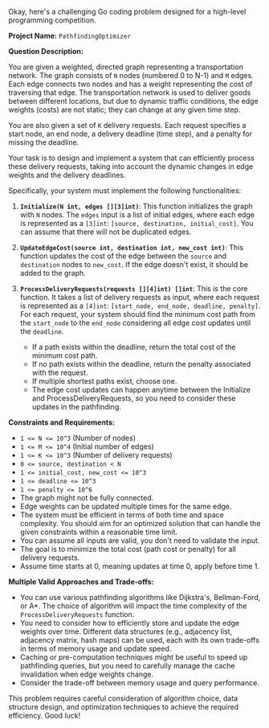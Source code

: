 Okay, here's a challenging Go coding problem designed for a high-level programming competition.

**Project Name:** `PathfindingOptimizer`

**Question Description:**

You are given a weighted, directed graph representing a transportation network. The graph consists of `N` nodes (numbered 0 to N-1) and `M` edges. Each edge connects two nodes and has a weight representing the cost of traversing that edge.  The transportation network is used to deliver goods between different locations, but due to dynamic traffic conditions, the edge weights (costs) are not static; they can change at any given time step.

You are also given a set of `K` delivery requests. Each request specifies a start node, an end node, a delivery deadline (time step), and a penalty for missing the deadline.

Your task is to design and implement a system that can efficiently process these delivery requests, taking into account the dynamic changes in edge weights and the delivery deadlines.

Specifically, your system must implement the following functionalities:

1.  **`Initialize(N int, edges [][3]int)`**: This function initializes the graph with `N` nodes. The `edges` input is a list of initial edges, where each edge is represented as a `[3]int`: `[source, destination, initial_cost]`.  You can assume that there will not be duplicated edges.

2.  **`UpdateEdgeCost(source int, destination int, new_cost int)`**: This function updates the cost of the edge between the `source` and `destination` nodes to `new_cost`. If the edge doesn't exist, it should be added to the graph.

3.  **`ProcessDeliveryRequests(requests [][4]int) []int`**: This is the core function. It takes a list of delivery requests as input, where each request is represented as a `[4]int`: `[start_node, end_node, deadline, penalty]`. For each request, your system should find the minimum cost path from the `start_node` to the `end_node` considering all edge cost updates until the `deadline`.

    *   If a path exists within the deadline, return the total cost of the minimum cost path.
    *   If no path exists within the deadline, return the penalty associated with the request.
    *   If multiple shortest paths exist, choose one.
    *   The edge cost updates can happen anytime between the Initialize and ProcessDeliveryRequests, so you need to consider these updates in the pathfinding.

**Constraints and Requirements:**

*   `1 <= N <= 10^3` (Number of nodes)
*   `1 <= M <= 10^4` (Initial number of edges)
*   `1 <= K <= 10^3` (Number of delivery requests)
*   `0 <= source, destination < N`
*   `1 <= initial_cost, new_cost <= 10^3`
*   `1 <= deadline <= 10^3`
*   `1 <= penalty <= 10^6`
*   The graph might not be fully connected.
*   Edge weights can be updated multiple times for the same edge.
*   The system must be efficient in terms of both time and space complexity. You should aim for an optimized solution that can handle the given constraints within a reasonable time limit.
*   You can assume all inputs are valid, you don't need to validate the input.
*   The goal is to minimize the total cost (path cost or penalty) for all delivery requests.
*   Assume time starts at 0, meaning updates at time 0, apply before time 1.

**Multiple Valid Approaches and Trade-offs:**

*   You can use various pathfinding algorithms like Dijkstra's, Bellman-Ford, or A\*.  The choice of algorithm will impact the time complexity of the `ProcessDeliveryRequests` function.
*   You need to consider how to efficiently store and update the edge weights over time.  Different data structures (e.g., adjacency list, adjacency matrix, hash maps) can be used, each with its own trade-offs in terms of memory usage and update speed.
*   Caching or pre-computation techniques might be useful to speed up pathfinding queries, but you need to carefully manage the cache invalidation when edge weights change.
*   Consider the trade-off between memory usage and query performance.

This problem requires careful consideration of algorithm choice, data structure design, and optimization techniques to achieve the required efficiency. Good luck!
